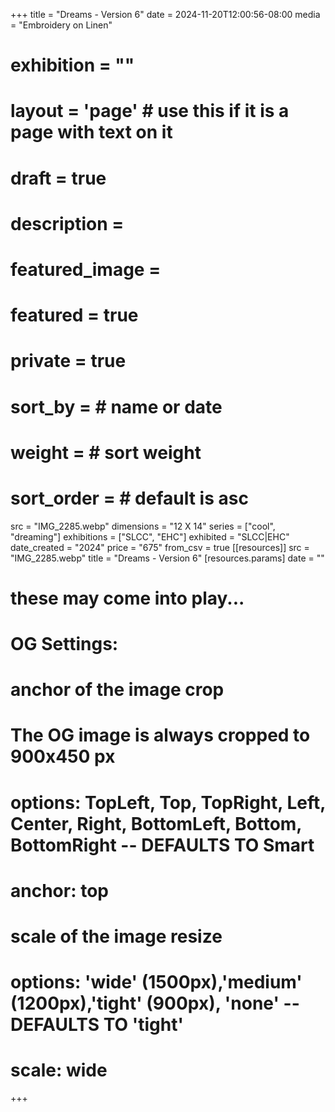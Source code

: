 +++
title = "Dreams - Version 6"
date = 2024-11-20T12:00:56-08:00
media = "Embroidery on Linen"
# exhibition = ""
# layout = 'page' # use this if it is a page with text on it
# draft = true
# description = 
# featured_image = 
# featured = true
# private = true
# sort_by = # name or date
# weight = # sort weight
# sort_order = # default is asc
src = "IMG_2285.webp"
dimensions = "12 X 14"
  series = ["cool", "dreaming"]
    exhibitions = ["SLCC", "EHC"]
  exhibited = "SLCC|EHC"
date_created = "2024"
price = "675"
from_csv = true
[[resources]]
  src = "IMG_2285.webp"
  title = "Dreams - Version 6"
  [resources.params]
  date = ""

# these may come into play...
# OG Settings:
# anchor of the image crop 
#   The OG image is always cropped to 900x450 px
#   options: TopLeft, Top, TopRight, Left, Center, Right, BottomLeft, Bottom, BottomRight -- DEFAULTS TO Smart
# anchor: top
# scale of the image resize 
#   options: 'wide' (1500px),'medium' (1200px),'tight' (900px), 'none' -- DEFAULTS TO 'tight'
# scale: wide 
+++